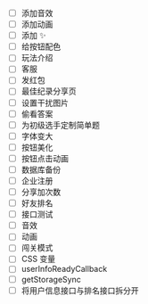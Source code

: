 - [ ] 添加音效
- [ ] 添加动画
- [ ] 添加 ✨
- [ ] 给按钮配色
- [ ] 玩法介绍
- [ ] 客服
- [ ] 发红包
- [ ] 最佳纪录分享页
- [ ] 设置干扰图片
- [ ] 偷看答案
- [ ] 为初级选手定制简单题
- [ ] 字体变大
- [ ] 按钮美化
- [ ] 按钮点击动画
- [ ] 数据库备份
- [ ] 企业注册
- [ ] 分享加次数
- [ ] 好友排名
- [ ] 接口测试
- [ ] 音效
- [ ] 动画
- [ ] 闯关模式
- [ ] CSS 变量
- [ ] userInfoReadyCallback
- [ ] getStorageSync
- [ ] 将用户信息接口与排名接口拆分开
